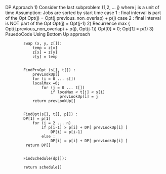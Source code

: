 DP Approach
    1) Consider the last subproblem {1,2, ... j} where j is a unit of time
        Assumption: Jobs are sorted by start time
            case 1 : final interval is part of the Opt
            Opt(j) = Opt(j.previous_non_overlap) + p(j) 
            case 2 : final interval is NOT part of the Opt
            Opt(j) = Opt(j-1)
    2)  Recurrence 
        max { Opt(j.previous_non_overlap) + p(j), Opt(j-1))
        Opt[0] = 0; Opt[1] = p(1)
    3) PsuedoCode
        Using Bottom Up approach
            
            swap (x, y, z[]):
                temp = z[x]
                z[x] = z[y]
                z[y] = temp
            
            
            FindPrvOpt (s[], t[]) :
                prevLookUp[]
                for (i = 0 ... s[])
                localMax =0;
                    for (j = 0 ... t[]) 
                        if locaMax < t[j] < s[i] 
                            prevLookUp[i] = j
                return prevLookUp[]    
           
           
            FindOpt(s[], t[], p[]) :
            DP[1] = p[1]
                for (i = 2 ... n)
                    if p[i-1] > p[i] + DP[ prevLookUp[i] ]
                        DP[i] = p[i-1]
                    else :
                        DP[i] = p[i] + DP[ prevLookUp[i] ]
             return DP[]
                    
            
            FindSchedule(dp[]):
                
            return schedule[]
        
        
        
    
    
    